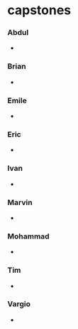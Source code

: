 # capstones

### Abdul
*

### Brian
*

### Emile
*

### Eric
*

### Ivan
*

### Marvin
*

### Mohammad
*

### Tim
*

### Vargio
*


